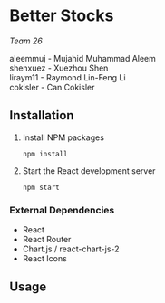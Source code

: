 # Better Stocks

*Team 26*

aleemmuj - Mujahid Muhammad Aleem  
shenxuez - Xuezhou Shen  
liraym11 - Raymond Lin-Feng Li  
cokisler - Can Cokisler


## Installation

1.  Install NPM packages
   
    ```
    npm install
    ```

1.  Start the React development server

    ```
    npm start
    ```

### External Dependencies

*   React
*   React Router
*   Chart.js / react-chart-js-2
*   React Icons

## Usage
